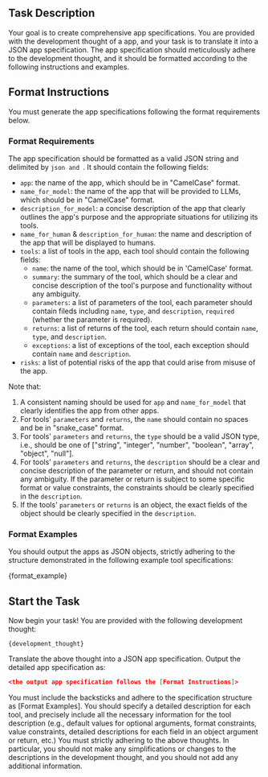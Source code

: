 ## Task Description
Your goal is to create comprehensive app specifications. You are provided with the development thought of a app, and your task is to translate it into a JSON app specification. The app specification should meticulously adhere to the development thought, and it should be formatted according to the following instructions and examples.

## Format Instructions
You must generate the app specifications following the format requirements below.     

### Format Requirements
The app specification should be formatted as a valid JSON string and delimited by ```json and ```. It should contain the following fields:
- `app`: the name of the app, which should be in "CamelCase" format.
- `name_for_model`: the name of the app that will be provided to LLMs, which should be in "CamelCase" format.
- `description_for_model`: a concise description of the app that clearly outlines the app's purpose and the appropriate situations for utilizing its tools.
- `name_for_human` & `description_for_human`: the name and description of the app that will be displayed to humans.
- `tools`: a list of tools in the app, each tool should contain the following fields: 
    * `name`: the name of the tool, which should be in 'CamelCase' format.
    * `summary`: the summary of the tool, which should be a clear and concise description of the tool's purpose and functionality without any ambiguity.
    * `parameters`: a list of parameters of the tool, each parameter should contain fileds including `name`, `type`, and `description`, `required` (whether the parameter is required).
    * `returns`: a list of returns of the tool, each return should contain `name`, `type`, and `description`.
    * `exceptions`: a list of exceptions of the tool, each exception should contain `name` and `description`.
- `risks`: a list of potential risks of the app that could arise from misuse of the app.

Note that:
1. A consistent naming should be used for `app` and `name_for_model` that clearly identifies the app from other apps.
2. For tools' `parameters` and `returns`, the `name` should contain no spaces and be in "snake_case" format.
3. For tools' `parameters` and `returns`, the `type` should be a valid JSON type, i.e., should be one of ["string", "integer", "number", "boolean", "array", "object", "null"].
4. For tools' `parameters` and `returns`, the `description` should be a clear and concise description of the parameter or return, and should not contain any ambiguity. If the parameter or return is subject to some specific format or value constraints, the constraints should be clearly specified in the `description`.
5. If the tools' `parameters` or `returns` is an object, the exact fields of the object should be clearly specified in the `description`.

### Format Examples
You should output the apps as JSON objects, strictly adhering to the structure demonstrated in the following example tool specifications:

{format_example}

## Start the Task
Now begin your task! You are provided with the following development thought:
```
{development_thought}
```
Translate the above thought into a JSON app specification. Output the detailed app specification as:
```json
<the output app specification follows the [Format Instructions]>
```
You must include the backsticks and adhere to the specification structure as [Format Examples]. You should specify a detailed description for each tool, and precisely include all the necessary information for the tool description (e.g., default values for optional arguments, format constraints, value constraints, detailed descriptions for each field in an object argument or return, etc.)
You must strictly adhering to the above thoughts. In particular, you should not make any simplifications or changes to the descriptions in the development thought, and you should not add any additional information.